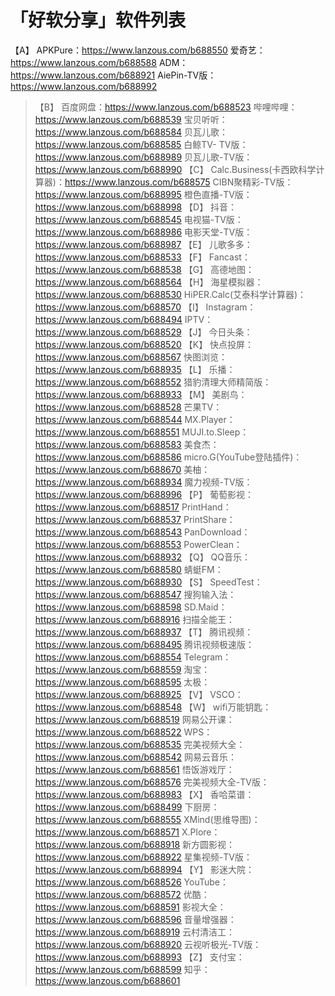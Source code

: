 # 「好软分享」软件列表
【A】
APKPure：https://www.lanzous.com/b688550
爱奇艺：https://www.lanzous.com/b688588
ADM：https://www.lanzous.com/b688921
AiePin-TV版：https://www.lanzous.com/b688992
> 【B】
>百度网盘：https://www.lanzous.com/b688523
>哔哩哔哩：https://www.lanzous.com/b688539
>宝贝听听：https://www.lanzous.com/b688584
>贝瓦儿歌：https://www.lanzous.com/b688585
>白鲸TV- TV版：https://www.lanzous.com/b688989
>贝瓦儿歌-TV版：https://www.lanzous.com/b688990
>【C】
>Calc.Business(卡西欧科学计算器)：https://www.lanzous.com/b688575
>CIBN聚精彩-TV版：https://www.lanzous.com/b688995
>橙色直播-TV版：https://www.lanzous.com/b688998
>【D】
>抖音：https://www.lanzous.com/b688545
>电视猫-TV版：https://www.lanzous.com/b688986
>电影天堂-TV版：https://www.lanzous.com/b688987
>【E】
>儿歌多多：https://www.lanzous.com/b688533
>【F】
>Fancast：https://www.lanzous.com/b688538
>【G】
>高德地图：https://www.lanzous.com/b688564
>【H】
>海星模拟器：https://www.lanzous.com/b688530
>HiPER.Calc(艾泰科学计算器)：https://www.lanzous.com/b688570
>【I】
>Instagram：https://www.lanzous.com/b688494
>IPTV：https://www.lanzous.com/b688529
>【J】
>今日头条：https://www.lanzous.com/b688520
>【K】
>快点投屏：https://www.lanzous.com/b688567
>快图浏览：https://www.lanzous.com/b688935
>【L】
>乐播：https://www.lanzous.com/b688552
>猎豹清理大师精简版：https://www.lanzous.com/b688933
>【M】
>美剧鸟：https://www.lanzous.com/b688528
>芒果TV：https://www.lanzous.com/b688544
>MX.Player：https://www.lanzous.com/b688551
>MUJI.to.Sleep：https://www.lanzous.com/b688583
>美食杰：https://www.lanzous.com/b688586
>micro.G(YouTube登陆插件)：https://www.lanzous.com/b688670
>美柚：https://www.lanzous.com/b688934
>魔力视频-TV版：https://www.lanzous.com/b688996
>【P】
>葡萄影视：https://www.lanzous.com/b688517
>PrintHand：https://www.lanzous.com/b688537
>PrintShare：https://www.lanzous.com/b688543
>PanDownload：https://www.lanzous.com/b688553
>PowerClean：https://www.lanzous.com/b688932
>【Q】
>QQ音乐：https://www.lanzous.com/b688580
>蜻蜓FM：https://www.lanzous.com/b688930
>【S】
>SpeedTest：https://www.lanzous.com/b688547
>搜狗输入法：https://www.lanzous.com/b688598
>SD.Maid：https://www.lanzous.com/b688916
>扫描全能王：https://www.lanzous.com/b688937
>【T】
>腾讯视频：https://www.lanzous.com/b688495
>腾讯视频极速版：https://www.lanzous.com/b688554
>Telegram：https://www.lanzous.com/b688559
>淘宝：https://www.lanzous.com/b688595
>太极：https://www.lanzous.com/b688925
>【V】
>VSCO：https://www.lanzous.com/b688548
>【W】
>wifi万能钥匙：https://www.lanzous.com/b688519
>网易公开课：https://www.lanzous.com/b688522
>WPS：https://www.lanzous.com/b688535
>完美视频大全：https://www.lanzous.com/b688542
>网易云音乐：https://www.lanzous.com/b688561
>悟饭游戏厅：https://www.lanzous.com/b688576
>完美视频大全-TV版：https://www.lanzous.com/b688983
>【X】
>香哈菜谱：https://www.lanzous.com/b688499
>下厨房：https://www.lanzous.com/b688555
>XMind(思维导图)：https://www.lanzous.com/b688571
>X.Plore：https://www.lanzous.com/b688918
>新方圆影视：https://www.lanzous.com/b688922
>星集视频-TV版：https://www.lanzous.com/b688994
>【Y】
>影迷大院：https://www.lanzous.com/b688526
>YouTube：https://www.lanzous.com/b688572
>优酷：https://www.lanzous.com/b688591
>影视大全：https://www.lanzous.com/b688596
>音量增强器：https://www.lanzous.com/b688919
>云村清洁工：https://www.lanzous.com/b688920
>云视听极光-TV版：https://www.lanzous.com/b688993
>【Z】
>支付宝：https://www.lanzous.com/b688599
>知乎：https://www.lanzous.com/b688601
